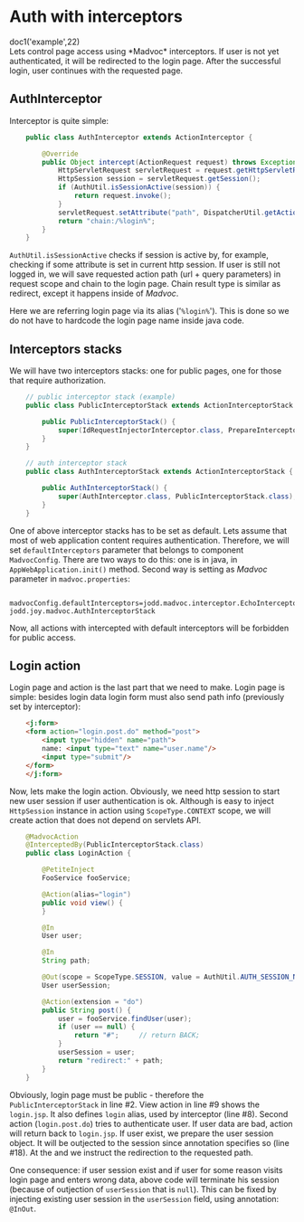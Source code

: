 # Auth with interceptors

<div class="doc1"><js>doc1('example',22)</js></div>
Lets control page access using *Madvoc* interceptors. If user is not yet
authenticated, it will be redirected to the login page. After the
successful login, user continues with the requested page.

## AuthInterceptor

Interceptor is quite simple:

~~~~~ java
    public class AuthInterceptor extends ActionInterceptor {

    	@Override
    	public Object intercept(ActionRequest request) throws Exception {
    		HttpServletRequest servletRequest = request.getHttpServletRequest();
    		HttpSession session = servletRequest.getSession();
    		if (AuthUtil.isSessionActive(session)) {
    			return request.invoke();
    		}
    		servletRequest.setAttribute("path", DispatcherUtil.getActionPath(servletRequest));
    		return "chain:/%login%";
    	}
    }
~~~~~

`AuthUtil.isSessionActive` checks if session is active by, for example,
checking if some attribute is set in current http session. If user is
still not logged in, we will save requested action path (url + query
parameters) in request scope and chain to the login page. Chain result
type is similar as redirect, except it happens inside of *Madvoc*.

Here we are referring login page via its alias (\'`%login%`\'). This is
done so we do not have to hardcode the login page name inside java code.

## Interceptors stacks

We will have two interceptors stacks: one for public pages, one for
those that require authorization.

~~~~~ java
    // public interceptor stack (example)
    public class PublicInterceptorStack extends ActionInterceptorStack {

    	public PublicInterceptorStack() {
    		super(IdRequestInjectorInterceptor.class, PrepareInterceptor.class, ServletConfigInterceptor.class);
    	}
    }
~~~~~

~~~~~ java
    // auth interceptor stack
    public class AuthInterceptorStack extends ActionInterceptorStack {

    	public AuthInterceptorStack() {
    		super(AuthInterceptor.class, PublicInterceptorStack.class);
    	}
    }
~~~~~

One of above interceptor stacks has to be set as default. Lets assume
that most of web application content requires authentication. Therefore,
we will set `defaultInterceptors` parameter that belongs to component
`MadvocConfig`. There are two ways to do this: one is in java, in
`AppWebApplication.init()` method. Second way is setting as *Madvoc*
parameter in `madvoc.properties`\:

~~~~~
    madvocConfig.defaultInterceptors=jodd.madvoc.interceptor.EchoInterceptor, jodd.joy.madvoc.AuthInterceptorStack
~~~~~

Now, all actions with intercepted with default interceptors will be
forbidden for public access.

## Login action

Login page and action is the last part that we need to make. Login page
is simple: besides login data login form must also send path info
(previously set by interceptor):

~~~~~ html
    <j:form>
    <form action="login.post.do" method="post">
    	<input type="hidden" name="path">
    	name: <input type="text" name="user.name"/>
    	<input type="submit"/>
    </form>
    </j:form>
~~~~~

Now, lets make the login action. Obviously, we need http session to
start new user session if user authentication is ok. Although is easy to
inject `HttpSession` instance in action using `ScopeType.CONTEXT` scope,
we will create action that does not depend on servlets API.

~~~~~ java
    @MadvocAction
    @InterceptedBy(PublicInterceptorStack.class)
    public class LoginAction {

    	@PetiteInject
    	FooService fooService;

    	@Action(alias="login")
    	public void view() {
    	}

    	@In
    	User user;

    	@In
    	String path;

    	@Out(scope = ScopeType.SESSION, value = AuthUtil.AUTH_SESSION_NAME)
    	User userSession;

    	@Action(extension = "do")
    	public String post() {
    		user = fooService.findUser(user);
    		if (user == null) {
    			return "#";		// return BACK;
    		}
    		userSession = user;
    		return "redirect:" + path;
    	}
    }
~~~~~

Obviously, login page must be public - therefore the
`PublicInterceptorStack` in line #2. View action in line #9 shows the
`login.jsp`. It also defines `login` alias, used by interceptor (line
#8). Second action (`login.post.do`) tries to authenticate user. If user
data are bad, action will return back to `login.jsp`. If user exist, we
prepare the user session object. It will be outjected to the session
since annotation specifies so (line #18). At the and we instruct the
redirection to the requested path.

One consequence: if user session exist and if user for some reason
visits login page and enters wrong data, above code will terminate his
session (because of outjection of `userSession` that is `null`). This
can be fixed by injecting existing user session in the `userSession`
field, using annotation: `@InOut`.

